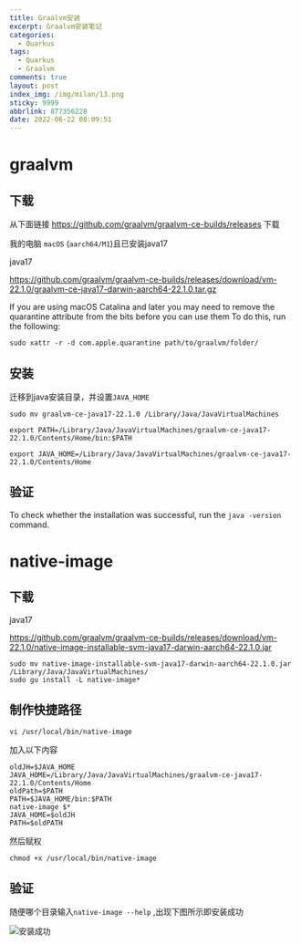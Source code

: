 ```yaml
---
title: Graalvm安装
excerpt: Graalvm安装笔记
categories:
  - Quarkus
tags:
  - Quarkus
  - Graalvm
comments: true
layout: post
index_img: /img/milan/13.png
sticky: 9999
abbrlink: 877356228
date: 2022-06-22 08:09:51
---
```


# graalvm

## 下载

从下面链接 https://github.com/graalvm/graalvm-ce-builds/releases 下载

我的电脑 `macOS` (`aarch64/M1`)且已安装java17


java17

https://github.com/graalvm/graalvm-ce-builds/releases/download/vm-22.1.0/graalvm-ce-java17-darwin-aarch64-22.1.0.tar.gz


If you are using macOS Catalina and later you may need to remove the quarantine attribute from the bits before you can use them
To do this, run the following:

``` shell
sudo xattr -r -d com.apple.quarantine path/to/graalvm/folder/
``` 

## 安装

迁移到java安装目录，并设置`JAVA_HOME`

``` shell
sudo mv graalvm-ce-java17-22.1.0 /Library/Java/JavaVirtualMachines

export PATH=/Library/Java/JavaVirtualMachines/graalvm-ce-java17-22.1.0/Contents/Home/bin:$PATH

export JAVA_HOME=/Library/Java/JavaVirtualMachines/graalvm-ce-java17-22.1.0/Contents/Home
``` 

## 验证

To check whether the installation was successful, run the `java -version` command.


# native-image

## 下载
java17

https://github.com/graalvm/graalvm-ce-builds/releases/download/vm-22.1.0/native-image-installable-svm-java17-darwin-aarch64-22.1.0.jar

``` shell
sudo mv native-image-installable-svm-java17-darwin-aarch64-22.1.0.jar /Library/Java/JavaVirtualMachines/
sudo gu install -L native-image*
``` 

## 制作快捷路径

``` shell
vi /usr/local/bin/native-image
```

加入以下内容
``` shell
oldJH=$JAVA_HOME
JAVA_HOME=/Library/Java/JavaVirtualMachines/graalvm-ce-java17-22.1.0/Contents/Home
oldPath=$PATH
PATH=$JAVA_HOME/bin:$PATH
native-image $*
JAVA_HOME=$oldJH
PATH=$oldPATH
```

然后赋权
``` shell
chmod +x /usr/local/bin/native-image
```

## 验证

随便哪个目录输入`native-image --help` ,出现下图所示即安装成功

![安装成功](img/graalvm/1.png)




